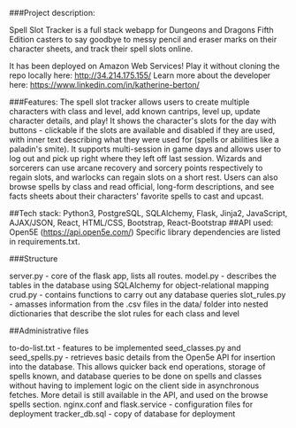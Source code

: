 ###Project description:

Spell Slot Tracker is a full stack webapp for Dungeons and Dragons Fifth Edition casters to say goodbye to messy pencil and eraser marks on their character sheets, and track their spell slots online.

It has been deployed on Amazon Web Services! Play it without cloning the repo locally here: http://34.214.175.155/
Learn more about the developer here: https://www.linkedin.com/in/katherine-berton/

###Features:
The spell slot tracker allows users to create multiple characters with class and level, add known cantrips, level up, update character details, and play! It shows the character's slots for the day with buttons - clickable if the slots are available and disabled if they are used, with inner text describing what they were used for (spells or abilities like a paladin's smite). It supports multi-session in game days and allows user to log out and pick up right where they left off last session. Wizards and sorcerers can use arcane recovery and sorcery points respectively to regain slots, and warlocks can regain slots on a short rest. Users can also browse spells by class and read official, long-form descriptions, and see facts sheets about their characters' favorite spells to cast and upcast.

##Tech stack: Python3, PostgreSQL, SQLAlchemy, Flask, Jinja2, JavaScript, AJAX/JSON, React, HTML/CSS, Bootstrap, React-Bootstrap
##API used: Open5E (https://api.open5e.com/)
Specific library dependencies are listed in requirements.txt.

###Structure

server.py - core of the flask app, lists all routes.
model.py - describes the tables in the database using SQLAlchemy for object-relational mapping
crud.py - contains functions to carry out any database queries
slot_rules.py - amasses information from the .csv files in the data/ folder into nested dictionaries that describe the slot rules for each class and level

##Administrative files

to-do-list.txt - features to be implemented
seed_classes.py and seed_spells.py - retrieves basic details from the Open5e API for insertion into the database. This allows quicker back end operations, storage of spells known, and database queries to be done on spells and classes without having to implement logic on the client side in asynchronous fetches. More detail is still available in the API, and used on the browse spells section.
nginx.conf and flask.service - configuration files for deployment
tracker_db.sql - copy of database for deployment